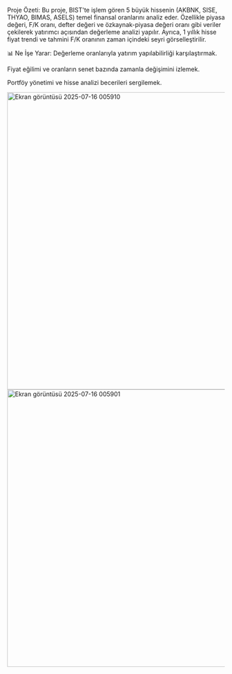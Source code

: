 Proje Özeti:
Bu proje, BIST'te işlem gören 5 büyük hissenin (AKBNK, SISE, THYAO, BIMAS, ASELS) temel finansal oranlarını analiz eder. Özellikle piyasa değeri, F/K oranı, defter değeri ve özkaynak-piyasa değeri oranı gibi veriler çekilerek yatırımcı açısından değerleme analizi yapılır. Ayrıca, 1 yıllık hisse fiyat trendi ve tahmini F/K oranının zaman içindeki seyri görselleştirilir.

📊 Ne İşe Yarar:
Değerleme oranlarıyla yatırım yapılabilirliği karşılaştırmak.

Fiyat eğilimi ve oranların senet bazında zamanla değişimini izlemek.

Portföy yönetimi ve hisse analizi becerileri sergilemek.

<img width="1155" height="688" alt="Ekran görüntüsü 2025-07-16 005910" src="https://github.com/user-attachments/assets/f675fe3c-b93b-4074-91d0-e2634b689568" />
<img width="1150" height="642" alt="Ekran görüntüsü 2025-07-16 005901" src="https://github.com/user-attachments/assets/a81607e5-0292-42d8-9971-fb05f9beb31a" />
